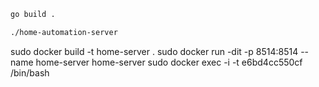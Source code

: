 ```bash
go build .

./home-automation-server
```

sudo docker build -t home-server .
sudo docker run -dit -p 8514:8514 --name home-server home-server
sudo docker exec -i -t e6bd4cc550cf /bin/bash
